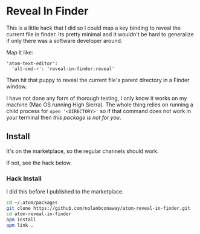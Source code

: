 # Reveal In Finder

This is a little hack that I did so I could map a key binding to reveal
the current file in finder. Its pretty minimal and it wouldn't be hard to
generalize if only there was a software developer around.

Map it like:

```
'atom-text-editor':
  'alt-cmd-r': 'reveal-in-finder:reveal'
```

Then hit that puppy to reveal the current file's parent directory in a
Finder window.

I have not done any form of thorough testing, I only know it works on my
machine (Mac OS running High Sierra). The whole thing relies on running a
child process for `open '<DIRECTORY>'` so if that command does not work in
your terminal then _this package is not for you_.

## Install

It's on the marketplace, so the regular channels should work.



If not, see the
hack below.


### Hack Install

I did this before I published to the marketplace.

```sh
cd ~/.atom/packages
git clone https://github.com/nolanbconaway/atom-reveal-in-finder.git
cd atom-reveal-in-finder
apm install
apm link .
```
